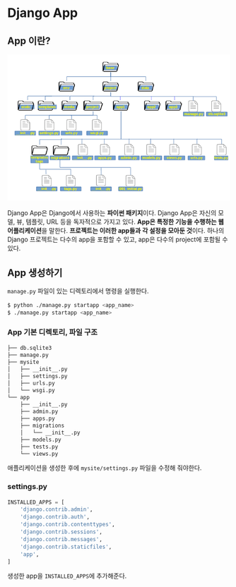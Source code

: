 # Django App

## App 이란?

![](./assets/django-project-structure.png)

Django App은 Django에서 사용하는 **파이썬 패키지**이다. Django App은 자신의 모델, 뷰, 템플릿, URL 등을 독자적으로 가지고 있다. **App은 특정한 기능을 수행하는 웹 어플리케이션**을 말한다. **프로젝트는 이러한 app들과 각 설정을 모아둔 것**이다. 하나의 Django 프로젝트는 다수의 app을 포함할 수 있고, app은 다수의 project에 포함될 수 있다.

## App 생성하기

`manage.py` 파일이 있는 디렉토리에서 명령을 실행한다.

```bash
$ python ./manage.py startapp <app_name>
$ ./manage.py startapp <app_name>
```

### App 기본 디렉토리, 파일 구조

```
├── db.sqlite3
├── manage.py
├── mysite
│   ├── __init__.py
│   ├── settings.py
│   ├── urls.py
│   └── wsgi.py
└── app
    ├── __init__.py
    ├── admin.py
    ├── apps.py
    ├── migrations
    │   └── __init__.py
    ├── models.py
    ├── tests.py
    └── views.py
```

애플리케이션을 생성한 후에 `mysite/settings.py` 파일을 수정해 줘야한다.

### settings.py

```python
INSTALLED_APPS = [
    'django.contrib.admin',
    'django.contrib.auth',
    'django.contrib.contenttypes',
    'django.contrib.sessions',
    'django.contrib.messages',
    'django.contrib.staticfiles',
    'app',
]
```

생성한 app을 `INSTALLED_APPS`에 추가해준다.
